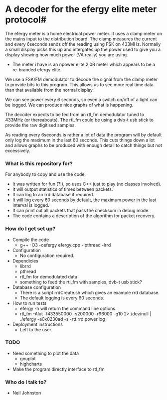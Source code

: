 # A decoder for the efergy elite meter protocol#
The efergy meter is a home electrical power meter. It uses a clamp meter on the mains input to the distribution board. The clamp measures the current and every 6seconds sends off the reading using FSK on 433MHz. Normally a small display picks this up and intergates up the power used to give you a display showing how much power (VA really) you are using.

* The meter i have is an npower elite 2.0R meter which appears to be a re-branded efergy elite. 

We use a FSK/FM demodulator to decode the signal from the clamp meter to provide bits to this program. This allows us to see more real time data than that available from the normal display. 

We can see power every 6 seconds, so even a switch on/off of a light can be logged. We can produce nice graphs of what is happening.

The decoder expects to be fed from an rtl_fm demodulator tuned to 433MHz (or
thereabouts). The rtl_fm could be using a dvb-t usb stick to provide the 
raw digitised samples.

As reading every 6seconds is rather a lot of data the program will by default only log the maximum in the last 60 seconds. This cuts things down a lot and allows graphs to be produced with enough detail to catch things but not excessively.

### What is this repository for? ###
For anybody to copy and use the code.

* It was written for fun (?!), so uses C++ just to play (no classes involved).
* It will output statistics of times between packets.
* It can log to an rrd database if required.
* It will log every 60 seconds by default, the maximum power in the last interval is logged.
* It can print out all packets that pass the checksum in debug mode.
* The code contains a description of the algorithm for packet recovery.

### How do I get set up? ###

* Compile the code
    * g++ -O3 -oefergy efergy.cpp -lpthread -lrrd
* Configuration
    * No configuration required.
* Dependicies
    * librrd
    * pthread
    * rtl_fm for demodulated data
    * something to feed the rtl_fm with samples, dvb-t usb stick?
* Database configuration
    * There is a script rrdCreate.sh which gives an example rrd database.
    * The default logging is every 60 seconds.
* How to run tests
    * efergy -h will return the command line options.
    * rtl_fm -Alut -f433550000 -s200000 -r96000 -g10 2> /dev/null | ./efergy -a0x0230ad -s -rtt.rrd power.log
* Deployment instructions
    * Left to the user.

### TODO ###
* Need something to plot the data
    * gnuplot
    * highcharts
* Make the program directly interface to rtl_fm 


### Who do I talk to? ###

* Neil Johnston